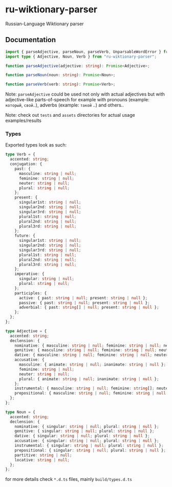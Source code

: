 # ru-wiktionary-parser

Russian-Language Wiktionary parser

## Documentation

```ts
import { parseAdjective, parseNoun, parseVerb, UnparsableWordError } from "ru-wiktionary-parser";
import type { Adjective, Noun, Verb } from "ru-wiktionary-parser";

function parseAdjective(adjective: string): Promise<Adjective>;

function parseNoun(noun: string): Promise<Noun>;

function parseVerb(verb: string): Promise<Verb>;
```

Note: `parseAdjective` could be used not only with actual adjectives but with adjective-like parts-of-speech for example with pronouns (example: `который`, `свой`..), adverbs (example: `такой` ..) and others..

Note: check out `tests` and `assets` directories for actual usage examples/results

### Types

Exported types look as such:

```ts
type Verb = {
  accented: string;
  conjugation: {
    past: {
      masculine: string | null;
      feminine: string | null;
      neuter: string | null;
      plural: string | null;
    };
    present: {
      singular1st: string | null;
      singular2nd: string | null;
      singular3rd: string | null;
      plural1st: string | null;
      plural2nd: string | null;
      plural3rd: string | null;
    };
    future: {
      singular1st: string | null;
      singular2nd: string | null;
      singular3rd: string | null;
      plural1st: string | null;
      plural2nd: string | null;
      plural3rd: string | null;
    };
    imperative: {
      singular: string | null;
      plural: string | null;
    };
    participles: {
      active: { past: string | null; present: string | null };
      passive: { past: string | null; present: string | null };
      adverbial: { past: string[] | null; present: string | null };
    };
  };
};

type Adjective = {
  accented: string;
  declension: {
    nominative: { masculine: string | null; feminine: string | null; neuter: string | null; plural: string | null };
    genitive: { masculine: string | null; feminine: string | null; neuter: string | null; plural: string | null };
    dative: { masculine: string | null; feminine: string | null; neuter: string | null; plural: string | null };
    accusative: {
      masculine: { animate: string | null; inanimate: string | null };
      feminine: string | null;
      neuter: string | null;
      plural: { animate: string | null; inanimate: string | null };
    };
    instrumental: { masculine: string | null; feminine: string[]; neuter: string | null; plural: string | null };
    prepositional: { masculine: string | null; feminine: string | null; neuter: string | null; plural: string | null };
  };
};

type Noun = {
  accented: string;
  declension: {
    nominative: { singular: string | null; plural: string | null };
    genitive: { singular: string | null; plural: string | null };
    dative: { singular: string | null; plural: string | null };
    accusative: { singular: string | null; plural: string | null };
    instrumental: { singular: string | null; plural: string | null };
    prepositional: { singular: string | null; plural: string | null };
    partitive: string | null;
    locative: string | null;
  };
};
```

for more details check `*.d.ts` files, mainly `build/types.d.ts`
